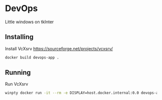 # DevOps

Little windows on tkInter

## Installing

Install VcXsrv
https://sourceforge.net/projects/vcxsrv/

```bash
docker build devops-app .
```
## Running

Run VcXsrv 

```bash
winpty docker run -it --rm -e DISPLAY=host.docker.internal:0.0 devops-app
